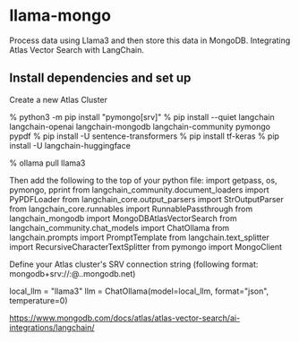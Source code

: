 # llama-mongo
Process data using Llama3 and then store this data in MongoDB.
Integrating Atlas Vector Search with LangChain.

## Install dependencies and set up
Create a new Atlas Cluster

% python3 -m pip install "pymongo[srv]"
% pip install --quiet langchain langchain-openai langchain-mongodb langchain-community pymongo pypdf
% pip install -U sentence-transformers
% pip install tf-keras
% pip install -U langchain-huggingface

% ollama pull llama3

Then add the following to the top of your python file:
import getpass, os, pymongo, pprint
from langchain_community.document_loaders import PyPDFLoader
from langchain_core.output_parsers import StrOutputParser
from langchain_core.runnables import RunnablePassthrough
from langchain_mongodb import MongoDBAtlasVectorSearch
from langchain_community.chat_models import ChatOllama
from langchain.prompts import PromptTemplate
from langchain.text_splitter import RecursiveCharacterTextSplitter
from pymongo import MongoClient

Define your Atlas cluster's SRV connection string (following format: mongodb+srv://<username>:<password>@<clusterName>.<hostname>.mongodb.net)

local_llm = "llama3"
llm = ChatOllama(model=local_llm, format="json", temperature=0)

https://www.mongodb.com/docs/atlas/atlas-vector-search/ai-integrations/langchain/

